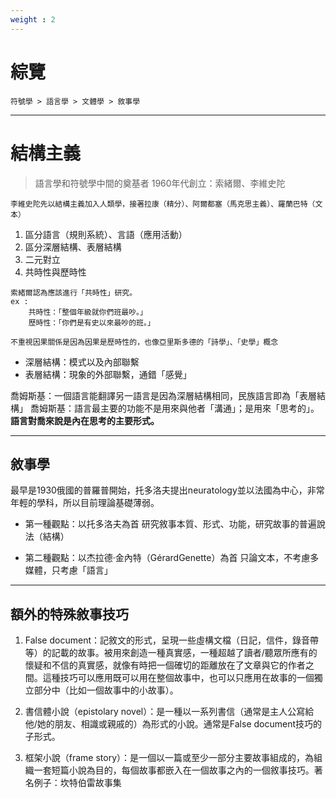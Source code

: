 ```yaml
---
weight : 2
---
```


# 綜覽
```tpl
符號學 > 語言學 > 文體學 > 敘事學
```

---

# 結構主義 

>語言學和符號學中間的奠基者
>1960年代創立：索緒爾、李維史陀

```tpl
李維史陀先以結構主義加入人類學，接著拉康（精分）、阿爾都塞（馬克思主義）、羅蘭巴特（文本）
```
1. 區分語言（規則系統）、言語（應用活動）
2. 區分深層結構、表層結構
3. 二元對立 
4. 共時性與歷時性

```
索緒爾認為應該進行「共時性」研究。
ex : 
    共時性：「整個年級就你們班最吵。」
    歷時性：「你們是有史以來最吵的班。」

不重視因果關係是因為因果是歷時性的，也像亞里斯多德的「詩學」、「史學」概念
```

* 深層結構：模式以及內部聯繫
* 表層結構：現象的外部聯繫，通錯「感覺」

喬姆斯基：一個語言能翻譯另一語言是因為深層結構相同，民族語言即為「表層結構」
喬姆斯基：語言最主要的功能不是用來與他者「溝通」；是用來「思考的」。**語言對喬來說是內在思考的主要形式。**

---

## 敘事學

最早是1930俄國的普羅普開始，托多洛夫提出neuratology並以法國為中心，非常年輕的學科，所以目前理論基礎薄弱。

* 第一種觀點：以托多洛夫為首
研究敘事本質、形式、功能，研究故事的普遍說法（結構）

* 第二種觀點：以杰拉德·金內特（GérardGenette）為首
只論文本，不考慮多媒體，只考慮「語言」

---

## 額外的特殊敘事技巧

1. False document：記敘文的形式，呈現一些虛構文檔（日記，信件，錄音帶等）的記載的故事。被用來創造一種真實感，一種超越了讀者/聽眾所應有的懷疑和不信的真實感，就像有時把一個確切的距離放在了文章與它的作者之間。這種技巧可以應用既可以用在整個故事中，也可以只應用在故事的一個獨立部分中（比如一個故事中的小故事）。

2. 書信體小說（epistolary novel）：是一種以一系列書信（通常是主人公寫給他/她的朋友、相識或親戚的）為形式的小說。通常是False document技巧的子形式。

3. 框架小說（frame story）：是一個以一篇或至少一部分主要故事組成的，為組織一套短篇小說為目的，每個故事都嵌入在一個故事之內的一個敘事技巧。著名例子：坎特伯雷故事集


